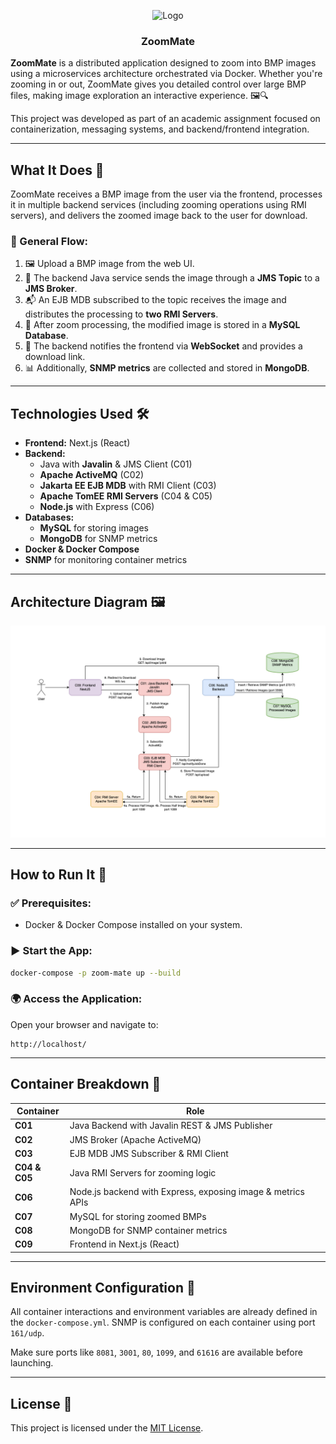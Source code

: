 <p align="center">
  <img src="https://i.imgur.com/9ZUmJUo.png" alt="Logo" width="100">
  <h3 align="center">ZoomMate</h3>
</p>

**ZoomMate** is a distributed application designed to zoom into BMP images using a microservices architecture orchestrated via Docker. Whether you're zooming in or out, ZoomMate gives you detailed control over large BMP files, making image exploration an interactive experience. 🖼️🔍

This project was developed as part of an academic assignment focused on containerization, messaging systems, and backend/frontend integration.

---

## What It Does 🧠

ZoomMate receives a BMP image from the user via the frontend, processes it in multiple backend services (including zooming operations using RMI servers), and delivers the zoomed image back to the user for download.

### 🔁 General Flow:
1. 🖼️ Upload a BMP image from the web UI.
2. 📩 The backend Java service sends the image through a **JMS Topic** to a **JMS Broker**.
3. 📬 An EJB MDB subscribed to the topic receives the image and distributes the processing to **two RMI Servers**.
4. 🧠 After zoom processing, the modified image is stored in a **MySQL Database**.
5. 📡 The backend notifies the frontend via **WebSocket** and provides a download link.
6. 📊 Additionally, **SNMP metrics** are collected and stored in **MongoDB**.

---

## Technologies Used 🛠️

- **Frontend:** Next.js (React)
- **Backend:**
  - Java with **Javalin** & JMS Client (C01)
  - **Apache ActiveMQ** (C02)
  - **Jakarta EE EJB MDB** with RMI Client (C03)
  - **Apache TomEE RMI Servers** (C04 & C05)
  - **Node.js** with Express (C06)
- **Databases:**
  - **MySQL** for storing images
  - **MongoDB** for SNMP metrics
- **Docker & Docker Compose**
- **SNMP** for monitoring container metrics

---

## Architecture Diagram 🖼️

<p align="center">
  <img src="./diagram.png" alt="Architecture Diagram" width="800">
</p>

---

## How to Run It 🚀

### ✅ Prerequisites:
- Docker & Docker Compose installed on your system.

### ▶️ Start the App:
```bash
docker-compose -p zoom-mate up --build
```

### 🌍 Access the Application:
Open your browser and navigate to:  
```
http://localhost/
```

---

## Container Breakdown 🧩

| Container | Role |
|----------|------|
| **C01** | Java Backend with Javalin REST & JMS Publisher |
| **C02** | JMS Broker (Apache ActiveMQ) |
| **C03** | EJB MDB JMS Subscriber & RMI Client |
| **C04 & C05** | Java RMI Servers for zooming logic |
| **C06** | Node.js backend with Express, exposing image & metrics APIs |
| **C07** | MySQL for storing zoomed BMPs |
| **C08** | MongoDB for SNMP container metrics |
| **C09** | Frontend in Next.js (React) |

---

## Environment Configuration 🔧

All container interactions and environment variables are already defined in the `docker-compose.yml`. SNMP is configured on each container using port `161/udp`.

Make sure ports like `8081`, `3001`, `80`, `1099`, and `61616` are available before launching.

---

## License 📄

This project is licensed under the [MIT License](LICENSE).
